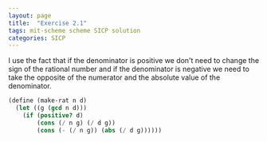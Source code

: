 ```yaml
---
layout: page
title:  "Exercise 2.1"
tags: mit-scheme scheme SICP solution
categories: SICP
---
```

I use the fact that if the denominator is positive we don't need to change the sign of the rational number and if the denominator is negative we need to take the opposite of the numerator and the absolute value of the denominator.
```scheme
(define (make-rat n d)
  (let ((g (gcd n d)))
    (if (positive? d)
        (cons (/ n g) (/ d g))
        (cons (- (/ n g)) (abs (/ d g))))))
```
